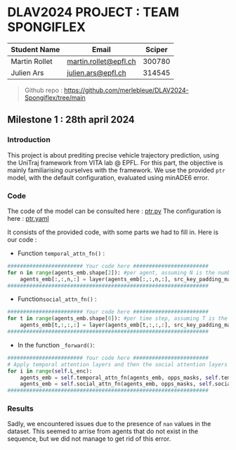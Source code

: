 # DLAV2024 PROJECT  : TEAM SPONGIFLEX

| Student Name | Email | Sciper |
|--------------|-------|--------|
| Martin Rollet | martin.rollet@epfl.ch | 300780 |
| Julien Ars | julien.ars@epfl.ch | 314545 |

> Github repo : https://github.com/merlebleue/DLAV2024-Spongiflex/tree/main

## Milestone 1 : 28th april 2024

### Introduction

This project is about prediting precise vehicle trajectory prediction, using the UniTraj framework from VITA lab @ EPFL. For this part, the objective is mainly familiarising ourselves with the framework. We use the provided `ptr` model, with the default configuration, evaluated using minADE6 error.

### Code

The code of the model can be consulted here : [ptr.py](motionnet/models/ptr/ptr.py)
The configuration is here : [ptr.yaml](motionnet/configs/method/ptr.yaml)

It consists of the provided code, with some parts we had to fill in. Here is our code :

- Function `temporal_attn_fn()` :
```python
######################## Your code here ########################
for n in range(agents_emb.shape[2]): #per agent, assuming N is the number of agents
    agents_emb[:,:,n,:] = layer(agents_emb[:,:,n,:], src_key_padding_mask=agent_masks[:,:,n])
################################################################
```
- Function`social_attn_fn()` :
```python
######################## Your code here ########################
for t in range(agents_emb.shape[0]): #per time step, assuming T is the mnumber of time steps
    agents_emb[t,:,:,:] = layer(agents_emb[t,:,:,:], src_key_padding_mask=agent_masks[:,t,:].permute(1,0))
################################################################
```
- In the function `_forward()`:
```python
######################## Your code here ########################
# Apply temporal attention layers and then the social attention layers on agents_emb, each for L_enc times.
for i in range(self.L_enc):
    agents_emb = self.temporal_attn_fn(agents_emb, opps_masks, self.temporal_attn_layers[i])
    agents_emb = self.social_attn_fn(agents_emb, opps_masks, self.social_attn_layers[i])
################################################################
```

### Results

Sadly, we encountered issues due to the presence of `nan` values in the dataset. This seemed to arrise from agents that do not exist in the sequence, but we did not manage to get rid of this error.